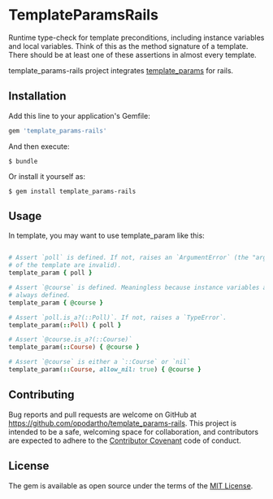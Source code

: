 # TemplateParamsRails
Runtime type-check for template preconditions, including instance variables
and local variables. Think of this as the method signature of a template.
There should be at least one of these assertions in almost every template.

template_params-rails project integrates [template_params](https://github.com/jaredbeck/template_params) for rails.

## Installation

Add this line to your application's Gemfile:

```ruby
gem 'template_params-rails'
```

And then execute:

    $ bundle

Or install it yourself as:

    $ gem install template_params-rails

## Usage

In template, you may want to use template_param like this:

```ruby

# Assert `poll` is defined. If not, raises an `ArgumentError` (the "arguments"
# of the template are invalid).
template_param { poll }

# Assert `@course` is defined. Meaningless because instance variables are
# always defined.
template_param { @course }

# Assert `poll.is_a?(::Poll)`. If not, raises a `TypeError`.
template_param(::Poll) { poll }

# Assert `@course.is_a?(::Course)`
template_param(::Course) { @course }

# Assert `@course` is either a `::Course` or `nil`
template_param(::Course, allow_nil: true) { @course }
```
## Contributing

Bug reports and pull requests are welcome on GitHub at https://github.com/opodartho/template_params-rails. 
This project is intended to be a safe, welcoming space for collaboration, and contributors are expected to adhere to the [Contributor Covenant](http://contributor-covenant.org) code of conduct.


## License

The gem is available as open source under the terms of the [MIT License](http://opensource.org/licenses/MIT).

